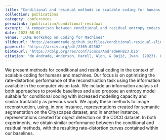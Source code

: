 ```yaml
---
title: "Conditional and residual methods in scalable coding for humans and machines"
collection: publications
category: conferences
permalink: /publication/conditional-residual
excerpt: 'A comparison between conditional and residual entropy codecs for a two-channel systems of tasks with nested information.'
date: 2023-08-01
venue: 'ICME Workshop on Coding for Machines'
slidesurl: 'http://adeandrade.github.io/files/conditional-residual-slides.pdf'
paperurl: 'https://arxiv.org/pdf/2305.02562'
bibtexurl: 'https://dblp.org/rec/conf/icmcs/AndradeHFB23.bib'
citation: 'de Andrade, Anderson, Harell, Alon, & Bajić, Ivan. (2023). &quot;Conditional and residual methods in scalable coding for humans and machines.&quot; <i>ICME Workshop on Coding for Machines</i>.'
---
```

We present methods for conditional and residual coding in the context of scalable coding for humans and machines. Our focus is on optimizing the rate-distortion performance of the reconstruction task using the information available in the computer vision task. We include an information analysis of both approaches to provide baselines and also propose an entropy model suitable for conditional coding with increased modelling capacity and similar tractability as previous work. We apply these methods to image reconstruction, using, in one instance, representations created for semantic segmentation on the Cityscapes dataset, and in another instance, representations created for object detection on the COCO dataset. In both experiments, we obtain similar performance between the conditional and residual methods, with the resulting rate-distortion curves contained within our baselines.
